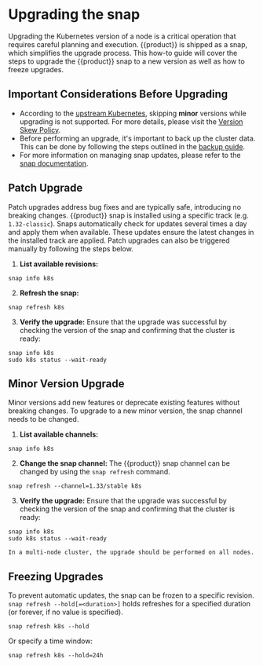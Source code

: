 # Upgrading the snap

Upgrading the Kubernetes version of a node is a critical operation that 
requires careful planning and execution. {{product}} is shipped as a snap,
which simplifies the upgrade process.
This how-to guide will cover the steps to upgrade the {{product}} snap to a 
new version as well as how to freeze upgrades.

## Important Considerations Before Upgrading

- According to the [upstream Kubernetes][1], skipping **minor** versions while 
upgrading is not supported. For more details, please visit the
[Version Skew Policy][2].
- Before performing an upgrade, it's important to back up the cluster data. 
This can be done by following the steps outlined in the [backup guide][3].
- For more information on managing snap updates, please refer to the 
[snap documentation][4].

## Patch Upgrade

Patch upgrades address bug fixes and are typically safe, introducing no 
breaking changes.
{{product}} snap is installed using a specific track (e.g. `1.32-classic`). 
Snaps automatically check for updates several times a day and apply 
them when available.
These updates ensure the latest changes in the installed track are applied.
Patch upgrades can also be triggered manually by following the steps below.

1. **List available revisions:**
```
snap info k8s
```

2. **Refresh the snap:**
```
snap refresh k8s
```

3. **Verify the upgrade:**
Ensure that the upgrade was successful by checking the version of the snap and 
confirming that the cluster is ready:
```
snap info k8s
sudo k8s status --wait-ready
```

## Minor Version Upgrade

Minor versions add new features or deprecate existing features without 
breaking changes.
To upgrade to a new minor version, the snap channel needs to be changed.


1. **List available channels:**
```
snap info k8s
```

2. **Change the snap channel:**
The {{product}} snap channel can be changed by using the `snap refresh` 
command.
```
snap refresh --channel=1.33/stable k8s
```

3. **Verify the upgrade:**
Ensure that the upgrade was successful by checking the version of the snap 
and confirming that the cluster is ready:
```
snap info k8s
sudo k8s status --wait-ready
```

```{note}
In a multi-node cluster, the upgrade should be performed on all nodes.
```

## Freezing Upgrades

To prevent automatic updates, the snap can be frozen to a specific revision. 
`snap refresh --hold[=<duration>]` holds refreshes for a specified duration 
(or forever, if no value is specified).
```
snap refresh k8s --hold
```
Or specify a time window:
```
snap refresh k8s --hold=24h
```

<!-- LINKS -->
[1]: https://kubernetes.io/docs/tasks/administer-cluster/kubeadm/kubeadm-upgrade/
[2]: https://kubernetes.io/docs/setup/release/version-skew-policy/
[3]: ./backup-restore.md
[4]: https://snapcraft.io/docs/managing-updates
[5]: ../../charm/index.md
[6]: ../../capi/index.md
